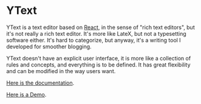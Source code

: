 # YText

YText is a text editor based on [React](https://reactjs.org/), in the sense of "rich text editors", but it's not really a rich text editor. It's more like LateX, but not a typesetting software either. It's hard to categorize, but anyway, it's a writing tool I developed for smoother blogging. 

YText doesn't have an explicit user interface, it is more like a collection of rules and concepts, and everything is to be defined. It has great flexibility and can be modified in the way users want. 

[Here is the documentation](https://fftyyy.github.io/YText/docs/prologue/introduction/).

[Here is a Demo](https://fftyyy.github.io/YText/demo/).

